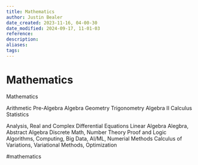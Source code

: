 ```yaml
---
title: Mathematics
author: Justin Bealer
date_created: 2023-11-16, 04-00-30
date_modified: 2024-09-17, 11-01-03
reference: 
description: 
aliases: 
tags: 
---
```

# Mathematics
Mathematics

  Arithmetic
  Pre-Algebra
  Algebra
  Geometry
  Trigonometry
  Algebra II
  Calculus
  Statistics
  
  Analysis, Real and Complex
  Differential Equations
  Linear Algebra
  Alegbra, Abstract Algebra
  Discrete Math, Number Theory
  Proof and Logic
  Algorithms, Computing, Big Data, AI/ML, Numerial Methods
  Calculus of Variations, Variational Methods, Optimization

  #mathematics
